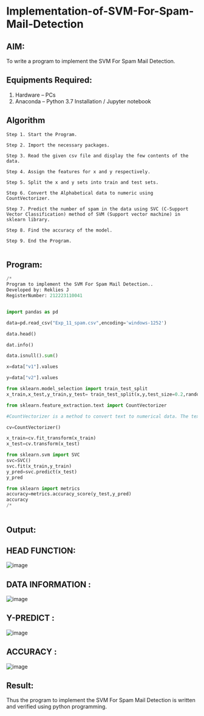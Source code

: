 # Implementation-of-SVM-For-Spam-Mail-Detection

## AIM:
To write a program to implement the SVM For Spam Mail Detection.

## Equipments Required:
1. Hardware – PCs
2. Anaconda – Python 3.7 Installation / Jupyter notebook

## Algorithm
```
Step 1. Start the Program.

Step 2. Import the necessary packages.

Step 3. Read the given csv file and display the few contents of the data.

Step 4. Assign the features for x and y respectively.

Step 5. Split the x and y sets into train and test sets.

Step 6. Convert the Alphabetical data to numeric using CountVectorizer.

Step 7. Predict the number of spam in the data using SVC (C-Support Vector Classification) method of SVM (Support vector machine) in sklearn library.

Step 8. Find the accuracy of the model.

Step 9. End the Program.


``` 

## Program:
```py
/*
Program to implement the SVM For Spam Mail Detection..
Developed by: Reklies J
RegisterNumber: 212223110041


import pandas as pd

data=pd.read_csv("Exp_11_spam.csv",encoding='windows-1252')

data.head()

dat.info()

data.isnull().sum()

x=data["v1"].values

y=data["v2"].values

from sklearn.model_selection import train_test_split
x_train,x_test,y_train,y_test= train_test_split(x,y,test_size=0.2,random_state=0)

from sklearn.feature_extraction.text import CountVectorizer

#CountVectorizer is a method to convert text to numerical data. The text is transformed to a sparse matrix

cv=CountVectorizer()

x_train=cv.fit_transform(x_train)
x_test=cv.transform(x_test)

from sklearn.svm import SVC
svc=SVC()
svc.fit(x_train,y_train)
y_pred=svc.predict(x_test)
y_pred

from sklearn import metrics
accuracy=metrics.accuracy_score(y_test,y_pred)
accuracy
/*
 
```

## Output:
## HEAD FUNCTION:
![image](https://github.com/user-attachments/assets/3d1f4c05-9c68-4e7f-95ca-d1b12f9eea04)

## DATA INFORMATION :
![image](https://github.com/user-attachments/assets/da8c1603-54fd-42ce-b37e-3527d4ddee49)

## Y-PREDICT :
![image](https://github.com/user-attachments/assets/e752cf68-ac81-4745-b7f4-feae00ea200b)

## ACCURACY :
![image](https://github.com/user-attachments/assets/f17c1da5-b62b-4a2b-a4c0-fd690b1ad804)


## Result:
Thus the program to implement the SVM For Spam Mail Detection is written and verified using python programming.
